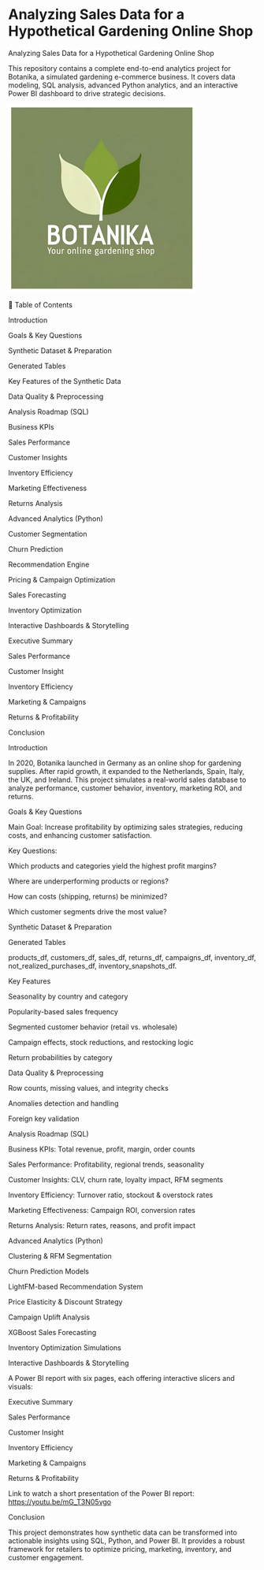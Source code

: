 # Analyzing Sales Data for a Hypothetical Gardening Online Shop
Analyzing Sales Data for a Hypothetical Gardening Online Shop

This repository contains a complete end-to-end analytics project for Botanika, a simulated gardening e-commerce business. It covers data modeling, SQL analysis, advanced Python analytics, and an interactive Power BI dashboard to drive strategic decisions.

![Botanika Logo](images/Botanika_logo.png)

📑 Table of Contents

Introduction

Goals & Key Questions

Synthetic Dataset & Preparation

Generated Tables

Key Features of the Synthetic Data

Data Quality & Preprocessing

Analysis Roadmap (SQL)

Business KPIs

Sales Performance

Customer Insights

Inventory Efficiency

Marketing Effectiveness

Returns Analysis

Advanced Analytics (Python)

Customer Segmentation

Churn Prediction

Recommendation Engine

Pricing & Campaign Optimization

Sales Forecasting

Inventory Optimization

Interactive Dashboards & Storytelling

Executive Summary

Sales Performance

Customer Insight

Inventory Efficiency

Marketing & Campaigns

Returns & Profitability

Conclusion

Introduction

In 2020, Botanika launched in Germany as an online shop for gardening supplies. After rapid growth, it expanded to the Netherlands, Spain, Italy, the UK, and Ireland. This project simulates a real-world sales database to analyze performance, customer behavior, inventory, marketing ROI, and returns.

Goals & Key Questions

Main Goal: Increase profitability by optimizing sales strategies, reducing costs, and enhancing customer satisfaction.

Key Questions:

Which products and categories yield the highest profit margins?

Where are underperforming products or regions?

How can costs (shipping, returns) be minimized?

Which customer segments drive the most value?

Synthetic Dataset & Preparation

Generated Tables

products_df, customers_df, sales_df, returns_df, campaigns_df, inventory_df, not_realized_purchases_df, inventory_snapshots_df.

Key Features

Seasonality by country and category

Popularity-based sales frequency

Segmented customer behavior (retail vs. wholesale)

Campaign effects, stock reductions, and restocking logic

Return probabilities by category

Data Quality & Preprocessing

Row counts, missing values, and integrity checks

Anomalies detection and handling

Foreign key validation

Analysis Roadmap (SQL)

Business KPIs: Total revenue, profit, margin, order counts

Sales Performance: Profitability, regional trends, seasonality

Customer Insights: CLV, churn rate, loyalty impact, RFM segments

Inventory Efficiency: Turnover ratio, stockout & overstock rates

Marketing Effectiveness: Campaign ROI, conversion rates

Returns Analysis: Return rates, reasons, and profit impact

Advanced Analytics (Python)

Clustering & RFM Segmentation

Churn Prediction Models

LightFM-based Recommendation System

Price Elasticity & Discount Strategy

Campaign Uplift Analysis

XGBoost Sales Forecasting

Inventory Optimization Simulations

Interactive Dashboards & Storytelling

A Power BI report with six pages, each offering interactive slicers and visuals:

Executive Summary

Sales Performance

Customer Insight

Inventory Efficiency

Marketing & Campaigns

Returns & Profitability

Link to watch a short presentation of the Power BI report: https://youtu.be/mG_T3N05vgo

Conclusion

This project demonstrates how synthetic data can be transformed into actionable insights using SQL, Python, and Power BI. It provides a robust framework for retailers to optimize pricing, marketing, inventory, and customer engagement.

